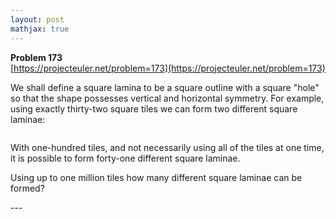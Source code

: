 ```yaml
---
layout: post
mathjax: true
---
```

**Problem 173**  
[https://projecteuler.net/problem=173](https://projecteuler.net/problem=173)

<p>We shall define a square lamina to be a square outline with a square "hole" so that the shape possesses vertical and horizontal symmetry. For example, using exactly thirty-two square tiles we can form two different square laminae:</p>
<div class="center">
<img src="https://projecteuler.net/project/images/p173_square_laminas.gif" alt="" /></div>
<p>With one-hundred tiles, and not necessarily using all of the tiles at one time, it is possible to form forty-one different square laminae.</p>
<p>Using up to one million tiles how many different square laminae can be formed?</p>
---
